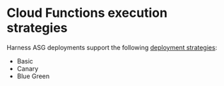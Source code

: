 # Cloud Functions execution strategies

Harness ASG deployments support the following [deployment strategies](https://developer.harness.io/docs/continuous-delivery/cd-deployments-category/deployment-concepts/):

- Basic
- Canary
- Blue Green
